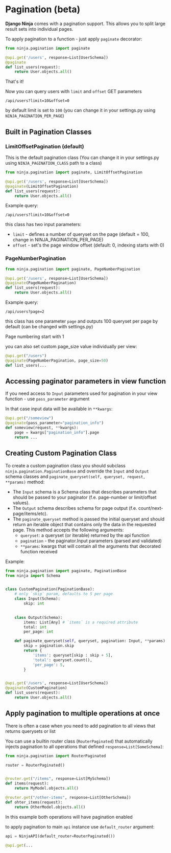 # Pagination (beta)

**Django Ninja** comes with a pagination support. This allows you to split large result sets into individual pages.


To apply pagination to a function - just apply `paginate` decorator:

```Python hl_lines="1 4"
from ninja.pagination import paginate

@api.get('/users', response=List[UserSchema])
@paginate
def list_users(request):
    return User.objects.all()
```


That's it!

Now you can query users with `limit` and `offset` GET parameters

```
/api/users?limit=10&offset=0
```

by default limit is set to `100` (you can change it in your settings.py using `NINJA_PAGINATION_PER_PAGE`)


## Built in Pagination Classes

### LimitOffsetPagination (default)

This is the default pagination class (You can change it in your settings.py using `NINJA_PAGINATION_CLASS` path to a class)

```Python hl_lines="1 4"
from ninja.pagination import paginate, LimitOffsetPagination

@api.get('/users', response=List[UserSchema])
@paginate(LimitOffsetPagination)
def list_users(request):
    return User.objects.all()
```

Example query:
```
/api/users?limit=10&offset=0
```

this class has two input parameters:

 - `limit` - defines a number of queryset on the page (default = 100, change in NINJA_PAGINATION_PER_PAGE)
 - `offset` - set's the page window offset (default: 0, indexing starts with 0)


### PageNumberPagination
```Python hl_lines="1 4"
from ninja.pagination import paginate, PageNumberPagination

@api.get('/users', response=List[UserSchema])
@paginate(PageNumberPagination)
def list_users(request):
    return User.objects.all()
```

Example query:
```
/api/users?page=2
```

this class has one parameter `page` and outputs 100 queryset per page by default  (can be changed with settings.py)

Page numbering start with 1

you can also set custom page_size value individually per view:

```Python hl_lines="2"
@api.get("/users")
@paginate(PageNumberPagination, page_size=50)
def list_users(...
```



## Accessing paginator parameters in view function

If you need access to `Input` parameters used for pagination in your view function - use `pass_parameter` argument

In that case input data will be available in `**kwargs`:

```Python hl_lines="2 4"
@api.get("/someview")
@paginate(pass_parameter="pagination_info")
def someview(request, **kwargs):
    page = kwargs["pagination_info"].page
    return ...
```


## Creating Custom Pagination Class

To create a custom pagination class you should subclass `ninja.pagination.PaginationBase` and override the `Input` and `Output` schema classes and `paginate_queryset(self, queryset, request, **params)` method:

 - The `Input` schema is a Schema class that describes parameters that should be passed to your paginator (f.e. page-number or limit/offset values).
 - The `Output` schema describes schema for page output (f.e. count/next-page/items/etc).
 - The `paginate_queryset` method is passed the initial queryset and should return an iterable object that contains only the data in the requested page. This method accepts the following arguments:
    - `queryset`: a queryset (or iterable) returned by the api function
    - `pagination` - the paginator.Input parameters (parsed and validated)
    - `**params`: kwargs that will contain all the arguments that decorated function received 


Example:

```Python hl_lines="7 11 16 26"
from ninja.pagination import paginate, PaginationBase
from ninja import Schema


class CustomPagination(PaginationBase):
    # only `skip` param, defaults to 5 per page
    class Input(Schema):
        skip: int
        

    class Output(Schema):
        items: List[Any] # `items` is a required attribute
        total: int
        per_page: int

    def paginate_queryset(self, queryset, pagination: Input, **params):
        skip = pagination.skip
        return {
            'items': queryset[skip : skip + 5],
            'total': queryset.count(),
            'per_page': 5,
        }


@api.get('/users', response=List[UserSchema])
@paginate(CustomPagination)
def list_users(request):
    return User.objects.all()
```


## Apply pagination to multiple operations at once

There is often a case when you need to add pagination to all views that returns querysets or list

You can use a builtin router class (`RouterPaginated`) that automatically injects pagination to all operations that defined `response=List[SomeSchema]`:

```Python hl_lines="1 3 6 10"
from ninja.pagination import RouterPaginated

router = RouterPaginated()


@router.get("/items", response=List[MySchema])
def items(request):
    return MyModel.objects.all()

@router.get("/other-items", response=List[OtherSchema])
def ohter_items(request):
    return OtherModel.objects.all()

```

In this example both operations will have pagination enabled

to apply pagination to main `api` instance use `default_router` argument:


```Python
api = NinjaAPI(default_router=RouterPaginated())

@api.get(...
```
